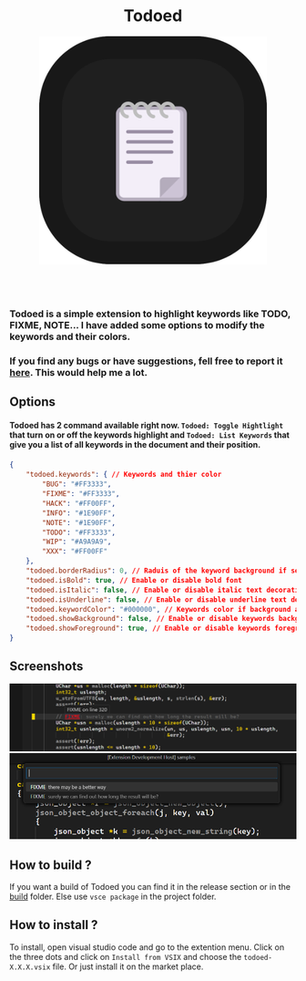 <div align="center">
	<h1>Todoed</h1>
</div>

<div align="center">
	<img width="400px" src="./resources/logo.png" alt="">
</div>

<br>

<div align="center">
	<img src="https://img.shields.io/visual-studio-marketplace/r/gael-lopes-da-silva.todoed?style=for-the-badge&labelColor=000000" alt="">
	<img src="https://img.shields.io/visual-studio-marketplace/i/gael-lopes-da-silva.todoed?style=for-the-badge&labelColor=000000" alt="">
	<img src="https://img.shields.io/visual-studio-marketplace/d/gael-lopes-da-silva.todoed?style=for-the-badge&labelColor=000000" alt="">
</div>

<div align="center">
	<a href="./LICENSE.md">
		<img src="https://img.shields.io/badge/license-BSD%203--Clause-blue?style=for-the-badge&labelColor=000000" alt="">
	</a>
</div>

### Todoed is a simple extension to highlight keywords like TODO, FIXME, NOTE... I have added some options to modify the keywords and their colors.

### If you find any bugs or have suggestions, fell free to report it [here](https://github.com/Gael-Lopes-Da-Silva/TodoedVSCode/issues/new/choose). This would help me a lot.

## Options
#### Todoed has 2 command available right now. `Todoed: Toggle Hightlight` that turn on or off the keywords highlight and `Todoed: List Keywords` that give you a list of all keywords in the document and their position.

~~~json
{
	"todoed.keywords": { // Keywords and thier color
		"BUG": "#FF3333",
		"FIXME": "#FF3333",
		"HACK": "#FF00FF",
		"INFO": "#1E90FF",
		"NOTE": "#1E90FF",
		"TODO": "#FF3333",
		"WIP": "#A9A9A9",
		"XXX": "#FF00FF"
	},
	"todoed.borderRadius": 0, // Raduis of the keyword background if set to true
	"todoed.isBold": true, // Enable or disable bold font
	"todoed.isItalic": false, // Enable or disable italic text decoration
	"todoed.isUnderline": false, // Enable or disable underline text decoration
	"todoed.keywordColor": "#000000", // Keywords color if background and foreground are set to true
	"todoed.showBackground": false, // Enable or disable keywords background
	"todoed.showForeground": true, // Enable or disable keywords foreground
}
~~~

## Screenshots
<img src="./screenshots/todoed_1.png" alt="">
<img src="./screenshots/todoed_2.png" alt="">

## How to build ?
If you want a build of Todoed you can find it in the release section or in the [build](./build/) folder. Else use `vsce package` in the project folder.

## How to install ?
To install, open visual studio code and go to the extention menu. Click on the three dots and click on `Install from VSIX` and choose the `todoed-X.X.X.vsix` file. Or just install it on the market place.